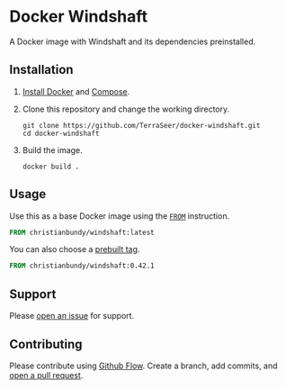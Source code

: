# Docker Windshaft

A Docker image with Windshaft and its dependencies preinstalled.

## Installation

1. [Install Docker](https://docs.docker.com/installation/) and [Compose](https://docs.docker.com/compose/#installation-and-set-up).

2. Clone this repository and change the working directory.

    ``` shell
    git clone https://github.com/TerraSeer/docker-windshaft.git
    cd docker-windshaft
    ```

4. Build the image.

    ``` shell
    docker build .
    ```

## Usage

Use this as a base Docker image using the [`FROM`](https://docs.docker.com/reference/builder/#from) instruction.

``` dockerfile
FROM christianbundy/windshaft:latest
```

You can also choose a [prebuilt tag](https://registry.hub.docker.com/u/christianbundy/windshaft/tags/manage/).

``` dockerfile
FROM christianbundy/windshaft:0.42.1
```

## Support

Please [open an issue](https://github.com/TerraSeer/docker-windshaft/issues/new) for support.

## Contributing

Please contribute using [Github Flow](https://guides.github.com/introduction/flow/). Create a branch, add commits, and [open a pull request](https://github.com/TerraSeer/docker-windshaft/compare/).
